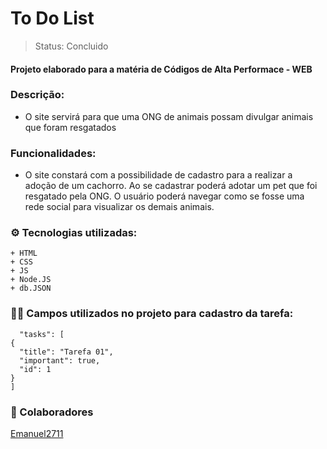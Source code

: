 <h1> To Do List</h1>

> Status: Concluido

#### Projeto elaborado para a matéria de Códigos de Alta Performace - WEB

### Descrição:
+ O site servirá para que uma ONG de animais possam divulgar animais que foram resgatados

### Funcionalidades:
+ O site constará com a possibilidade de cadastro para a realizar a adoção de um cachorro. Ao se cadastrar poderá adotar um pet que foi resgatado pela ONG. O usuário poderá navegar como se fosse uma rede social para visualizar os demais animais.

### ⚙️ Tecnologias utilizadas: 
    + HTML
    + CSS
    + JS
    + Node.JS
    + db.JSON

### 👨‍💻 Campos utilizados no projeto para cadastro da tarefa:
      "tasks": [
    {
      "title": "Tarefa 01",
      "important": true,
      "id": 1
    }
    ]


### 👤 Colaboradores
[Emanuel2711](https://github.com/Emanuel2711)

